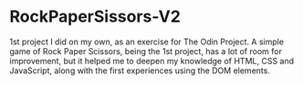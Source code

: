 # RockPaperSissors-V2

1st project I did on my own, as an exercise for The Odin Project. A 
simple game of Rock Paper Scissors, being the 1st project, has a lot of
room for improvement, but it helped me to deepen my knowledge of
HTML, CSS and JavaScript, along with the first experiences using the
DOM elements.
